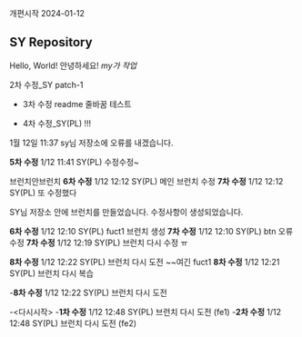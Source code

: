 개편시작 2024-01-12

## SY Repository

Hello, World!
안녕하세요!
_my가 작업_

2차 수정\_SY
patch-1

- 3차 수정 readme 줄바꿈 테스트

- 4차 수정\_SY(PL) !!!

1월 12일 11:37 sy님 저장소에 오류를 내겠습니다.

**5차 수정** 1/12 11:41 SY(PL) 수정수정~

브런치안브런치
**6차 수정** 1/12 12:12 SY(PL) 메인 브런치 수정
**7차 수정** 1/12 12:12 SY(PL) 또 수정했다

SY님 저장소 안에 브런치를 만들었습니다.
수정사항이 생성되었습니다.

**6차 수정** 1/12 12:10 SY(PL) fuct1 브런치 생성
**7차 수정** 1/12 12:10 SY(PL) btn 오류 수정
**7차 수정** 1/12 12:19 SY(PL) 브런치 다시 수정 ㅠ

**8차 수정** 1/12 12:22 SY(PL) 브런치 다시 도전 ~~여긴 fuct1
**8차 수정** 1/12 12:21 SY(PL) 브런치 다시 복습

-**8차 수정** 1/12 12:22 SY(PL) 브런치 다시 도전

-<다시시작>
-**1차 수정** 1/12 12:48 SY(PL) 브런치 다시 도전 (fe1)
-**2차 수정** 1/12 12:48 SY(PL) 브런치 다시 도전 (fe2)
